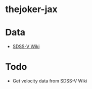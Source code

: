 # thejoker-jax

# Data
- [SDSS-V Wiki](https://sdss-wiki.atlassian.net/)

# Todo
- Get velocity data from SDSS-V Wiki